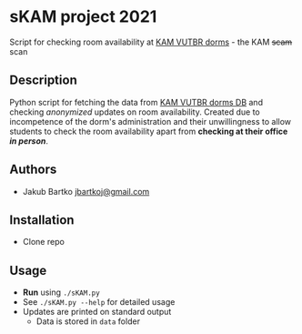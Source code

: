 # sKAM project 2021
Script for checking room availability at [KAM VUTBR dorms](http://www.kam.vutbr.cz/) - the KAM ~~scam~~ scan

## Description
Python script for fetching the data from [KAM VUTBR dorms DB](https://www.kn.vutbr.cz/) and checking _anonymized_ updates on room availability. Created due to incompetence of the dorm's administration and their unwillingness to allow students to check the room availability apart from __checking at their office *in person*__.

## Authors
- Jakub Bartko jbartkoj@gmail.com

## Installation
- Clone repo

## Usage
- **Run** using `./sKAM.py`
- See `./sKAM.py --help` for detailed usage
- Updates are printed on standard output
  - Data is stored in `data` folder
